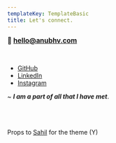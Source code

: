 ```yaml
---
templateKey: TemplateBasic
title: Let's connect.
---
```


<strong style="font-weight: bold; font-size: 1.1em;">📮 hello@anubhv.com</strong>


<br>


- [GitHub](https://github.com/anubhv911)
- [LinkedIn](https://www.linkedin.com/in/anubhav-agrawal/)
- [Instagram](https://www.instagram.com/bad.assux/)




~ **_I am a part of all that I have met_**. 
<br>
<br>
<br>
<br>


Props to [Sahil](https://www.linkedin.com/in/meydv5/) for the theme (Y)